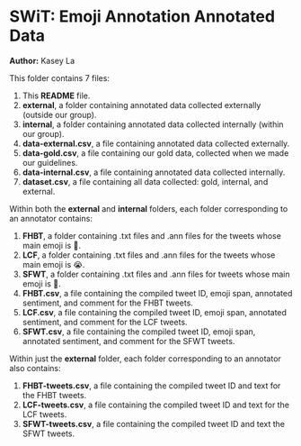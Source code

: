 # SWiT: Emoji Annotation Annotated Data

**Author:** Kasey La

This folder contains 7 files:

1. This **README** file.
2. **external**, a folder containing annotated data collected externally (outside our group).
3. **internal**, a folder containing annotated data collected internally (within our group).
4. **data-external.csv**, a file containing annotated data collected externally.
5. **data-gold.csv**, a file containing our gold data, collected when we made our guidelines.
6. **data-internal.csv**, a file containing annotated data collected internally.
7. **dataset.csv**, a file containing all data collected: gold, internal, and external.

Within both the **external** and **internal** folders, each folder corresponding to an annotator contains:

1. **FHBT**, a folder containing .txt files and .ann files for the tweets whose main emoji is 🥹.
2. **LCF**, a folder containing .txt files and .ann files for the tweets whose main emoji is 😭.
3. **SFWT**, a folder containing .txt files and .ann files for tweets whose main emoji is 🥲.
4. **FHBT.csv**, a file containing the compiled tweet ID, emoji span, annotated sentiment, and comment for the FHBT tweets.
5. **LCF.csv**, a file containing the compiled tweet ID, emoji span, annotated sentiment, and comment for the LCF tweets.
6. **SFWT.csv**, a file containing the compiled tweet ID, emoji span, annotated sentiment, and comment for the SFWT tweets.

Within just the **external** folder, each folder corresponding to an annotator also contains:

1. **FHBT-tweets.csv**, a file containing the compiled tweet ID and text for the FHBT tweets.
2. **LCF-tweets.csv**, a file containing the compiled tweet ID and text for the LCF tweets.
3. **SFWT-tweets.csv**, a file containing the compiled tweet ID and text the SFWT tweets.